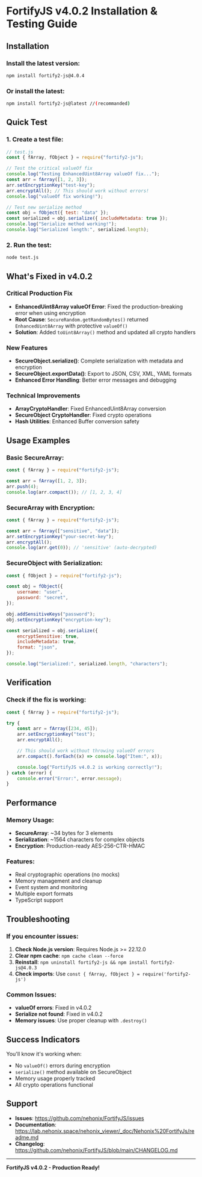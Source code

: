 # FortifyJS v4.0.2 Installation & Testing Guide

## Installation

### Install the latest version:

```bash
npm install fortify2-js@4.0.4
```

### Or install the latest:

```bash
npm install fortify2-js@latest //(recommanded)
```

## Quick Test

### 1. Create a test file:

```javascript
// test.js
const { fArray, fObject } = require("fortify2-js");

// Test the critical valueOf fix
console.log("Testing EnhancedUint8Array valueOf fix...");
const arr = fArray([1, 2, 3]);
arr.setEncryptionKey("test-key");
arr.encryptAll(); // This should work without errors!
console.log("valueOf fix working!");

// Test new serialize method
const obj = fObject({ test: "data" });
const serialized = obj.serialize({ includeMetadata: true });
console.log("Serialize method working!");
console.log("Serialized length:", serialized.length);
```

### 2. Run the test:

```bash
node test.js
```

## What's Fixed in v4.0.2

### Critical Production Fix

-   **EnhancedUint8Array valueOf Error**: Fixed the production-breaking error when using encryption
-   **Root Cause**: `SecureRandom.getRandomBytes()` returned `EnhancedUint8Array` with protective `valueOf()`
-   **Solution**: Added `toUint8Array()` method and updated all crypto handlers

### New Features

-   **SecureObject.serialize()**: Complete serialization with metadata and encryption
-   **SecureObject.exportData()**: Export to JSON, CSV, XML, YAML formats
-   **Enhanced Error Handling**: Better error messages and debugging

### Technical Improvements

-   **ArrayCryptoHandler**: Fixed EnhancedUint8Array conversion
-   **SecureObject CryptoHandler**: Fixed crypto operations
-   **Hash Utilities**: Enhanced Buffer conversion safety

## Usage Examples

### Basic SecureArray:

```javascript
const { fArray } = require("fortify2-js");

const arr = fArray([1, 2, 3]);
arr.push(4);
console.log(arr.compact()); // [1, 2, 3, 4]
```

### SecureArray with Encryption:

```javascript
const { fArray } = require("fortify2-js");

const arr = fArray(["sensitive", "data"]);
arr.setEncryptionKey("your-secret-key");
arr.encryptAll();
console.log(arr.get(0)); // 'sensitive' (auto-decrypted)
```

### SecureObject with Serialization:

```javascript
const { fObject } = require("fortify2-js");

const obj = fObject({
    username: "user",
    password: "secret",
});

obj.addSensitiveKeys("password");
obj.setEncryptionKey("encryption-key");

const serialized = obj.serialize({
    encryptSensitive: true,
    includeMetadata: true,
    format: "json",
});

console.log("Serialized:", serialized.length, "characters");
```

## Verification

### Check if the fix is working:

```javascript
const { fArray } = require("fortify2-js");

try {
    const arr = fArray([234, 45]);
    arr.setEncryptionKey("test");
    arr.encryptAll();

    // This should work without throwing valueOf errors
    arr.compact().forEach((x) => console.log("Item:", x));

    console.log("FortifyJS v4.0.2 is working correctly!");
} catch (error) {
    console.error("Error:", error.message);
}
```

## Performance

### Memory Usage:

-   **SecureArray**: ~34 bytes for 3 elements
-   **Serialization**: ~1564 characters for complex objects
-   **Encryption**: Production-ready AES-256-CTR-HMAC

### Features:

-   Real cryptographic operations (no mocks)
-   Memory management and cleanup
-   Event system and monitoring
-   Multiple export formats
-   TypeScript support

## Troubleshooting

### If you encounter issues:

1. **Check Node.js version**: Requires Node.js >= 22.12.0
2. **Clear npm cache**: `npm cache clean --force`
3. **Reinstall**: `npm uninstall fortify2-js && npm install fortify2-js@4.0.3`
4. **Check imports**: Use `const { fArray, fObject } = require('fortify2-js')`

### Common Issues:

-   **valueOf errors**: Fixed in v4.0.2
-   **Serialize not found**: Fixed in v4.0.2
-   **Memory issues**: Use proper cleanup with `.destroy()`

## Success Indicators

You'll know it's working when:

-   No `valueOf()` errors during encryption
-   `serialize()` method available on SecureObject
-   Memory usage properly tracked
-   All crypto operations functional

## Support

-   **Issues**: https://github.com/nehonix/FortifyJS/issues
-   **Documentation**: https://lab.nehonix.space/nehonix_viewer/_doc/Nehonix%20FortifyJs/readme.md
-   **Changelog**: https://github.com/nehonix/FortifyJS/blob/main/CHANGELOG.md

---

**FortifyJS v4.0.2 - Production Ready!**
